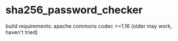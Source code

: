 # sha256_password_checker
build requirements:
apache commons codec >=1.16 (older may work, haven't tried)